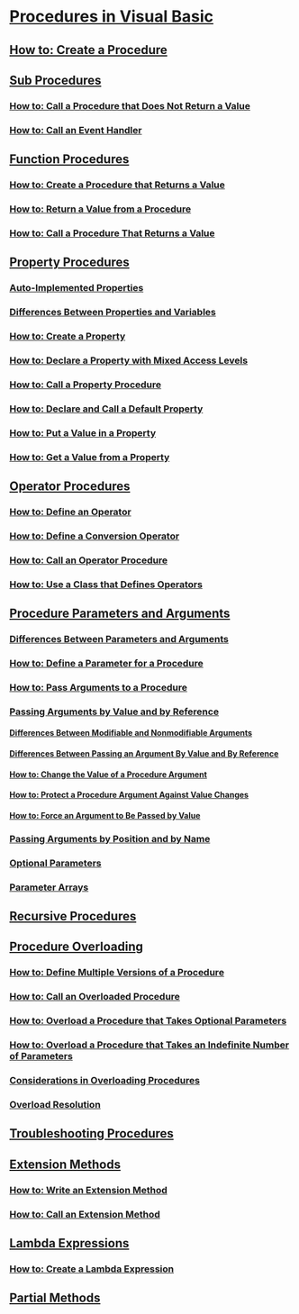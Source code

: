 # [Procedures in Visual Basic](procedures.md)
## [How to: Create a Procedure](how-to-create-a-procedure.md)
## [Sub Procedures](sub-procedures.md)
### [How to: Call a Procedure that Does Not Return a Value](how-to-call-a-procedure-that-does-not-return-a-value.md)
### [How to: Call an Event Handler](how-to-call-an-event-handler.md)
## [Function Procedures](function-procedures.md)
### [How to: Create a Procedure that Returns a Value](how-to-create-a-procedure-that-returns-a-value.md)
### [How to: Return a Value from a Procedure](how-to-return-a-value-from-a-procedure.md)
### [How to: Call a Procedure That Returns a Value](how-to-call-a-procedure-that-returns-a-value.md)
## [Property Procedures](property-procedures.md)
### [Auto-Implemented Properties](auto-implemented-properties.md)
### [Differences Between Properties and Variables](differences-between-properties-and-variables.md)
### [How to: Create a Property](how-to-create-a-property.md)
### [How to: Declare a Property with Mixed Access Levels](how-to-declare-a-property-with-mixed-access-levels.md)
### [How to: Call a Property Procedure](how-to-call-a-property-procedure.md)
### [How to: Declare and Call a Default Property](how-to-declare-and-call-a-default-property.md)
### [How to: Put a Value in a Property](how-to-put-a-value-in-a-property.md)
### [How to: Get a Value from a Property](how-to-get-a-value-from-a-property.md)
## [Operator Procedures](operator-procedures.md)
### [How to: Define an Operator](how-to-define-an-operator.md)
### [How to: Define a Conversion Operator](how-to-define-a-conversion-operator.md)
### [How to: Call an Operator Procedure](how-to-call-an-operator-procedure.md)
### [How to: Use a Class that Defines Operators](how-to-use-a-class-that-defines-operators.md)
## [Procedure Parameters and Arguments](procedure-parameters-and-arguments.md)
### [Differences Between Parameters and Arguments](differences-between-parameters-and-arguments.md)
### [How to: Define a Parameter for a Procedure](how-to-define-a-parameter-for-a-procedure.md)
### [How to: Pass Arguments to a Procedure](how-to-pass-arguments-to-a-procedure.md)
### [Passing Arguments by Value and by Reference](passing-arguments-by-value-and-by-reference.md)
#### [Differences Between Modifiable and Nonmodifiable Arguments](differences-between-modifiable-and-nonmodifiable-arguments.md)
#### [Differences Between Passing an Argument By Value and By Reference](differences-between-passing-an-argument-by-value-and-by-reference.md)
#### [How to: Change the Value of a Procedure Argument](how-to-change-the-value-of-a-procedure-argument.md)
#### [How to: Protect a Procedure Argument Against Value Changes](how-to-protect-a-procedure-argument-against-value-changes.md)
#### [How to: Force an Argument to Be Passed by Value](how-to-force-an-argument-to-be-passed-by-value.md)
### [Passing Arguments by Position and by Name](passing-arguments-by-position-and-by-name.md)
### [Optional Parameters](optional-parameters.md)
### [Parameter Arrays](parameter-arrays.md)
## [Recursive Procedures](recursive-procedures.md)
## [Procedure Overloading](procedure-overloading.md)
### [How to: Define Multiple Versions of a Procedure](how-to-define-multiple-versions-of-a-procedure.md)
### [How to: Call an Overloaded Procedure](how-to-call-an-overloaded-procedure.md)
### [How to: Overload a Procedure that Takes Optional Parameters](how-to-overload-a-procedure-that-takes-optional-parameters.md)
### [How to: Overload a Procedure that Takes an Indefinite Number of Parameters](how-to-overload-a-procedure-that-takes-an-indefinite-number-of-parameters.md)
### [Considerations in Overloading Procedures](considerations-in-overloading-procedures.md)
### [Overload Resolution](overload-resolution.md)
## [Troubleshooting Procedures](troubleshooting-procedures.md)
## [Extension Methods](extension-methods.md)
### [How to: Write an Extension Method](how-to-write-an-extension-method.md)
### [How to: Call an Extension Method](how-to-call-an-extension-method.md)
## [Lambda Expressions](lambda-expressions.md)
### [How to: Create a Lambda Expression](how-to-create-a-lambda-expression.md)
## [Partial Methods](partial-methods.md)
